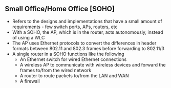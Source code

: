 ## Small Office/Home Office [SOHO]
- Refers to the designs and implementations that have a small amount of requirements - few switch ports, APs, routers, etc
- With a SOHO, the AP, which is in the router, acts autonomously, instead of using a WLC
- The AP uses Ethernet protocols to convert the differences in header formats between 802.11 and 802.3 frames before forwarding to 802.11/3
- A single router in a SOHO functions like the following
    - An Ethernet switch for wired Ethernet connections
    - A wireless AP to communicate with wireless devices and forward the frames to/from the wired network
    - A router to route packets to/from the LAN and WAN
    - A firewall